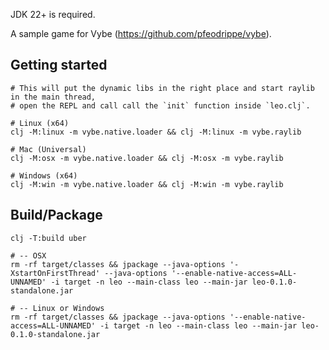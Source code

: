JDK 22+ is required.

A sample game for Vybe (https://github.com/pfeodrippe/vybe).

## Getting started

``` shell
# This will put the dynamic libs in the right place and start raylib in the main thread,
# open the REPL and call call the `init` function inside `leo.clj`.

# Linux (x64)
clj -M:linux -m vybe.native.loader && clj -M:linux -m vybe.raylib

# Mac (Universal)
clj -M:osx -m vybe.native.loader && clj -M:osx -m vybe.raylib

# Windows (x64)
clj -M:win -m vybe.native.loader && clj -M:win -m vybe.raylib
```

## Build/Package

``` shell
clj -T:build uber

# -- OSX
rm -rf target/classes && jpackage --java-options '-XstartOnFirstThread' --java-options '--enable-native-access=ALL-UNNAMED' -i target -n leo --main-class leo --main-jar leo-0.1.0-standalone.jar

# -- Linux or Windows
rm -rf target/classes && jpackage --java-options '--enable-native-access=ALL-UNNAMED' -i target -n leo --main-class leo --main-jar leo-0.1.0-standalone.jar
```
